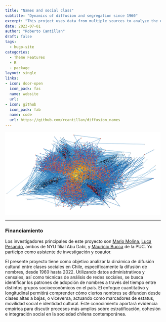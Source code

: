 ```yaml
---
title: "Names and social class"
subtitle: "Dynamics of diffusion and segregation since 1960"
excerpt: "This project uses data from multiple sources to analyze the dynamics of cultural diffusion between classes, specifically, the diffusion of names."
date: 2023-07-01
author: "Roberto Cantillan"
draft: false
tags:
  - hugo-site
categories:
  - Theme Features
  - R
  - package
layout: single
links:
- icon: door-open
  icon_pack: fas
  name: website
  url: 
- icon: github
  icon_pack: fab
  name: code
  url: https://github.com/rcantillan/diffusion_names
---
```


![diffusion network](diffusion_network_II.png)

---

### Financiamiento

Los investigadores principales de este proyecto son [Mario Molina](https://mariodmolina.com/), [Luca Pesando](https://www.lucamariapesando.com/), ambos de NYU filial Abu Dabi, y [Mauricio Bucca](https://mebucca.github.io/) de la PUC. Yo participo como asistente de investigación y coautor. 

El presente proyecto tiene como objetivo analizar la dinámica de difusión cultural entre clases sociales en Chile, específicamente la difusión de nombres, desde 1960 hasta 2022. Utilizando datos administrativos y censales, así como técnicas de análisis de redes sociales, se busca identificar los patrones de adopción de nombres a través del tiempo entre distintos grupos socioeconómicos en el país. El enfoque cuantitativo y longitudinal permitirá comprender cómo ciertos nombres se difunden desde clases altas a bajas, o viceversa, actuando como marcadores de estatus, movilidad social e identidad cultural. Este conocimiento aportará evidencia empírica para discutir procesos más amplios sobre estratificación, cohesión e integración social en la sociedad chilena contemporánea.






